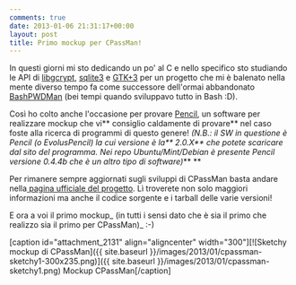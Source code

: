 ```yaml
---
comments: true
date: 2013-01-06 21:31:17+00:00
layout: post
title: Primo mockup per CPassMan!
---
```


In questi giorni mi sto dedicando un po' al C e nello specifico sto studiando le API di [libgcrypt](http://www.gnu.org/software/libgcrypt/), [sqlite3](http://www.sqlite.org/cintro.html) e [GTK+3](http://developer.gnome.org/gtk3/stable/) per un progetto che mi è balenato nella mente diverso tempo fa come successore dell'ormai abbandonato [BashPWDMan](https://github.com/paolostivanin/BashPWDManager) (bei tempi quando sviluppavo tutto in Bash :D).

<!-- more -->



Così ho colto anche l'occasione per provare [Pencil](http://pencil.evolus.vn/), un software per realizzare mockup che vi** consiglio caldamente di provare** nel caso foste alla ricerca di programmi di questo genere! _(N.B.: il SW in questione è Pencil (o EvolusPencil) la cui versione è la** 2.0.X** che potete scaricare dal sito del programma. Nei repo Ubuntu/Mint/Debian è presente Pencil versione 0.4.4b che è un altro tipo di software)_**
**

Per rimanere sempre aggiornati sugli sviluppi di CPassMan basta andare nella[ pagina ufficiale del progetto](https://github.com/paolostivanin/CPassMan). Lì troverete non solo maggiori informazioni ma anche il codice sorgente e i tarball delle varie versioni!

E ora a voi il primo mockup_ (in tutti i sensi dato che è sia il primo che realizzo sia il primo per CPassMan)_ :-)

[caption id="attachment_2131" align="aligncenter" width="300"][![Sketchy mockup di CPassMan]({{ site.baseurl }}/images/2013/01/cpassman-sketchy1-300x235.png)]({{ site.baseurl }}/images/2013/01/cpassman-sketchy1.png) Mockup CPassMan[/caption]
